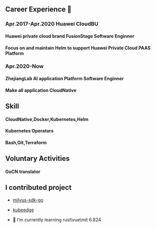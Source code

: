 ## Career Experience 👋

### Apr.2017-Apr.2020 Huawei CloudBU 

#### Huawei private cloud brand FusionStage Software Enginner

#### Focus on and maintain Helm to support Huawei Private Cloud PAAS Platform 

### Apr.2020-Now

#### ZhejiangLab AI application Platform Software Enginner 

#### Make all application CloudNative 

## Skill

#### CloudNative,Docker,Kubernetes,Helm
#### Kubernetes Operators
#### Bash,Git,Terraform

## Voluntary Activities

#### GoCN  translator


## I contributed project 

- [milvus-sdk-go](https://github.com/milvus-io/milvus-sdk-go)

- [kubeedge](https://github.com/kubeedge/kubeedge)


- 🌱 I’m currently learning rust\vue\mit 6.824

